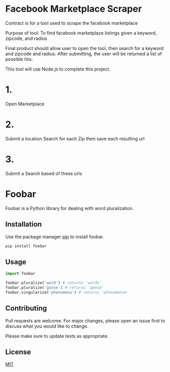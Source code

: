 # Facebook Marketplace Scraper
Contract is for a tool used to scrape the facebook marketplace

Purpose of tool: To find facebook marketplace listings given a keyword, zipcode, and radius

Final product should allow user to open the tool, then search for a keyword and zipcode and radius.
  After submitting, the user will be returned a list of possible hiis.

This tool will use Node.js to complete this project.

# 1.
Open Marketplace 

# 2.
Submit a location Search for each Zip then save each resulting url 

# 3.
Submit a Search based of these urls

# Foobar

Foobar is a Python library for dealing with word pluralization.

## Installation

Use the package manager [pip](https://pip.pypa.io/en/stable/) to install foobar.

```bash
pip install foobar
```

## Usage

```python
import foobar

foobar.pluralize('word') # returns 'words'
foobar.pluralize('goose') # returns 'geese'
foobar.singularize('phenomena') # returns 'phenomenon'
```

## Contributing
Pull requests are welcome. For major changes, please open an issue first to discuss what you would like to change.

Please make sure to update tests as appropriate.

## License
[MIT](https://choosealicense.com/licenses/mit/)
